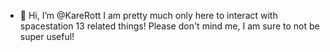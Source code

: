 - 👋 Hi, I’m @KareRott
I am pretty much only here to interact with spacestation 13 related things! Please don't mind me, I am sure to not be super useful!
